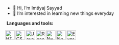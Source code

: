 
- 👋 Hi, I’m Imtiyaj Sayyad
- 👀 I’m interested in learning new things everyday

&nbsp;**Languages and tools:**

<img align="left" width="29px" alt="HTML5" src="https://github.com/Imtiyaj25/Imtiyaj25/assets/129411789/b8fda89f-cf08-4a17-a7b3-0392acb25fa2"/>
<img align="left" width="29px" alt="CSS3" src="https://github.com/Imtiyaj25/Imtiyaj25/assets/129411789/080eefd1-424b-4cbb-b8b8-383524220016"/>
<img align="left" width="29px" alt="JavaScript" src="https://github.com/Imtiyaj25/Imtiyaj25/assets/129411789/02363f1f-f52e-476d-a900-09517dbdaf18"/>
<img align="left" width="29px" alt="ReactJS" src="https://github.com/Imtiyaj25/Imtiyaj25/assets/129411789/422db77c-578c-49d9-8f22-16c7ba4bac59"/>
<img align="left" width="29px" alt="NextJS" src="https://github.com/Imtiyaj25/Imtiyaj25/assets/129411789/b23f2d74-3e10-4976-bd93-849fee1fb2d3"/>
<img align="left" width="29px" alt="NodeJS" src="https://github.com/Imtiyaj25/Imtiyaj25/assets/129411789/483a2057-2332-41f9-8ff1-9e86b96965ba"/>
<img align="left" width="29px" alt="ExpressJS" src="https://github.com/Imtiyaj25/Imtiyaj25/assets/129411789/b2c77d2d-a08f-4ba3-bee6-54e4eb2ae4c5"/>
<!---
Imtiyaj25/Imtiyaj25 is a ✨ special ✨ repository because its `README.md` (this file) appears on your GitHub profile.
You can click the Preview link to take a look at your changes.
--->
